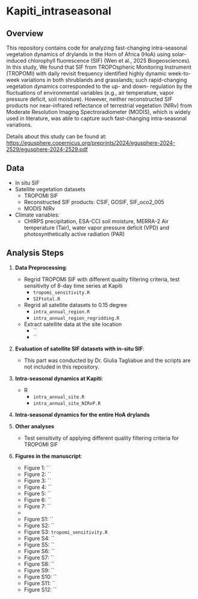 # Kapiti_intraseasonal

## Overview

This repository contains code for analyzing fast-changing intra-seasonal vegetation dynamics of drylands in the Horn of Africa (HoA) using solar-induced chlorophyll fluorescence (SIF) (Wen et al., 2025 Biogeosciences). In this study, We found that SIF from TROPOspheric Monitoring Instrument (TROPOMI) with daily revisit frequency identified highly dynamic week-to-week variations in both shrublands and grasslands; such rapid-changing vegetation dynamics corresponded to the up- and down- regulation by the fluctuations of environmental variables (e.g., air temperature, vapor pressure deficit, soil moisture). However, neither reconstructed SIF products nor near-infrared 
reflectance of terrestrial vegetation (NIRv) from Moderate Resolution Imaging Spectroradiometer (MODIS), which is widely used in literature, was able to capture such fast-changing intra-seasonal variations.

Details about this study can be found at: https://egusphere.copernicus.org/preprints/2024/egusphere-2024-2529/egusphere-2024-2529.pdf

## Data
- In situ SIF
- Satellite vegetation datasets
    - TROPOMI SIF
    - Reconstructed SIF products: CSIF, GOSIF, SIF_oco2_005
    - MODIS NIRv
- Climate variables:
    - CHIRPS precipitation, ESA-CCI soil moisture, MERRA-2 Air temperature (Tair), water vapor pressure deficit (VPD) and photosynthetically active radiation (PAR)
 
## Analysis Steps

1. **Data Preprocessing**:
    - Regrid TROPOMI SIF with different quality filtering criteria, test sensitivity of 8-day time series at Kapiti
      - `tropomi_sensitivity.R`
      - `SIFtotal.R`
    - Regrid all satellite datasets to 0.15 degree
        - `intra_annual_region.R`
        - `intra_annual_region_regridding.R`
    - Extract satellite data at the site location
        - ``
        - ``
2. **Evaluation of satellite SIF datasets with in-situ SIF**:
    - This part was conducted by Dr. Giulia Tagliabue and the scripts are not included in this repository.
4. **Intra-seasonal dynamics at Kapiti**:
    - R
        - `intra_annual_site.R`
        - `intra_annual_site_NIRvP.R`
6. **Intra-seasonal dynamics for the entire HoA drylands**
7. **Other analyses**
    - Test sensitivity of applying different quality filtering criteria for TROPOMI SIF
  
6. **Figures in the manuscript**:
    - Figure 1: ``
    - Figure 2: ``
    - Figure 3: ``
    - Figure 4: ``
    - Figure 5: ``
    - Figure 6: ``
    - Figure 7: ``
    - 
    - Figure S1: ``
    - Figure S2: ``
    - Figure S3: `tropomi_sensitivity.R`
    - Figure S4: ``
    - Figure S5: ``
    - Figure S6: `` 
    - Figure S7: ``
    - Figure S8: ``
    - Figure S9: ``
    - Figure S10: ``
    - Figure S11: ``
    - Figure S12: ``
